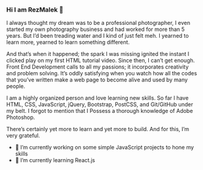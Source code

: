 ### Hi I am RezMalek 👋

I always thought my dream was to be a professional photographer, I even started my own photography business and had worked for more than 5 years. But I’d been treading water and I kind of just felt meh. I yearned to learn more, yearned to learn something different.

And that’s when it happened; the spark I was missing ignited the instant I clicked play on my first HTML tutorial video. Since then, I can’t get enough. Front End Development calls to all my passions; it incorporates creativity and problem solving. It’s oddly satisfying when you watch how all the codes that you’ve written make a web page to become alive and used by many people.  

I am a highly organized person and love learning new skills. So far I have HTML, CSS, JavaScript, jQuery, Bootstrap, PostCSS, and Git/GitHub under my belt. I forgot to mention that I Possess a thorough knowledge of Adobe Photoshop.  

There’s certainly yet more to learn and yet more to build. And for this, I’m very grateful.

- 🔭 I’m currently working on some simple JavaScript projects to hone my skills
- 🌱 I’m currently learning React.js


